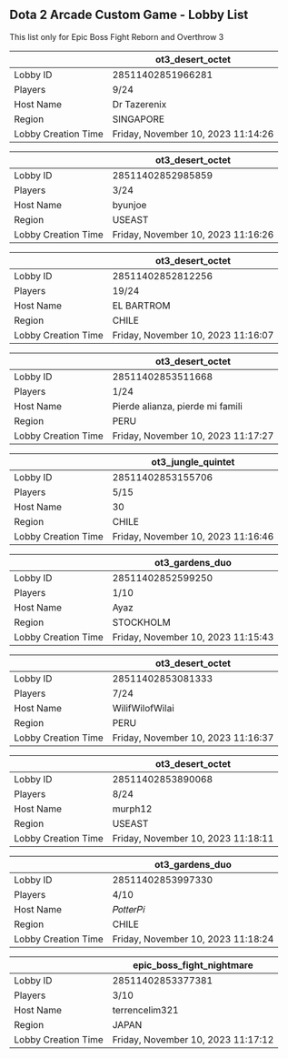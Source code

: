 ## Dota 2 Arcade Custom Game - Lobby List

This list only for Epic Boss Fight Reborn and Overthrow 3

|  | ot3_desert_octet |
| ------ | ------ |
| Lobby ID | 28511402851966281 |
| Players | 9/24 |
| Host Name | Dr Tazerenix |
| Region | SINGAPORE |
| Lobby Creation Time | Friday, November 10, 2023 11:14:26 |


|  | ot3_desert_octet |
| ------ | ------ |
| Lobby ID | 28511402852985859 |
| Players | 3/24 |
| Host Name | byunjoe |
| Region | USEAST |
| Lobby Creation Time | Friday, November 10, 2023 11:16:26 |


|  | ot3_desert_octet |
| ------ | ------ |
| Lobby ID | 28511402852812256 |
| Players | 19/24 |
| Host Name | EL BARTROM |
| Region | CHILE |
| Lobby Creation Time | Friday, November 10, 2023 11:16:07 |


|  | ot3_desert_octet |
| ------ | ------ |
| Lobby ID | 28511402853511668 |
| Players | 1/24 |
| Host Name | Pierde alianza, pierde mi famili |
| Region | PERU |
| Lobby Creation Time | Friday, November 10, 2023 11:17:27 |


|  | ot3_jungle_quintet |
| ------ | ------ |
| Lobby ID | 28511402853155706 |
| Players | 5/15 |
| Host Name | 30 |
| Region | CHILE |
| Lobby Creation Time | Friday, November 10, 2023 11:16:46 |


|  | ot3_gardens_duo |
| ------ | ------ |
| Lobby ID | 28511402852599250 |
| Players | 1/10 |
| Host Name | Ayaz |
| Region | STOCKHOLM |
| Lobby Creation Time | Friday, November 10, 2023 11:15:43 |


|  | ot3_desert_octet |
| ------ | ------ |
| Lobby ID | 28511402853081333 |
| Players | 7/24 |
| Host Name | WilifWilofWilai |
| Region | PERU |
| Lobby Creation Time | Friday, November 10, 2023 11:16:37 |


|  | ot3_desert_octet |
| ------ | ------ |
| Lobby ID | 28511402853890068 |
| Players | 8/24 |
| Host Name | murph12 |
| Region | USEAST |
| Lobby Creation Time | Friday, November 10, 2023 11:18:11 |


|  | ot3_gardens_duo |
| ------ | ------ |
| Lobby ID | 28511402853997330 |
| Players | 4/10 |
| Host Name | 𝑃𝑜𝑡𝑡𝑒𝑟𝑃𝑖 |
| Region | CHILE |
| Lobby Creation Time | Friday, November 10, 2023 11:18:24 |


|  | epic_boss_fight_nightmare |
| ------ | ------ |
| Lobby ID | 28511402853377381 |
| Players | 3/10 |
| Host Name | terrencelim321 |
| Region | JAPAN |
| Lobby Creation Time | Friday, November 10, 2023 11:17:12 |


